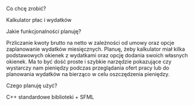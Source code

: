 Co chcę zrobić?

Kalkulator płac i wydatków

Jakie funkcjonalności planuję?

Przliczanie kwoty brutto na netto  w zależności od umowy oraz opcje zaplanowanie wydatków miesięcznych.
Planuę, żeby kalkulator miał kilka podstawowych okienek z wydatkami oraz opcję dodania swoich własnych okienek. Ma to być dość proste i szybkie narzędzie pokazujące czy wystarczy nam pieniędzy podczas przeglądania ofert pracy lub do planowania wydatków na bierząco w celu oszczędzenia pieniędzy.

Czego planuję użyć?

C++
standardowe biblioteki + SFML
